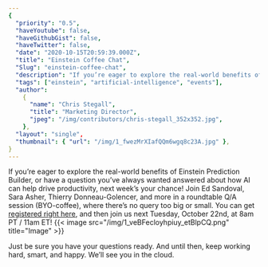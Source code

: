 ```yaml
---
{
  "priority": "0.5",
  "haveYoutube": false,
  "haveGithubGist": false,
  "haveTwitter": false,
  "date": "2020-10-15T20:59:39.000Z",
  "title": "Einstein Coffee Chat",
  "Slug": "einstein-coffee-chat",
  "description": "If you’re eager to explore the real-world benefits of Einstein Prediction Builder, or have a question you’ve always wanted answered about how AI can help drive productivity, next week’s your chance!.",
  "tags": ["einstein", "artificial-intelligence", "events"],
  "author":
    {
      "name": "Chris Stegall",
      "title": "Marketing Director",
      "jpeg": "/img/contributors/chris-stegall_352x352.jpg",
    },
  "layout": "single",
  "thumbnail": { "url": "/img/1_fwezMrXIafQQm6wgq8c23A.jpg" },
}
---
```


If you’re eager to explore the real-world benefits of Einstein Prediction Builder, or have a question you’ve always wanted answered about how AI can help drive productivity, next week’s your chance!
Join Ed Sandoval, Sara Asher, Thierry Donneau-Golencer, and more in a roundtable Q/A session (BYO-coffee), where there’s no query too big or small.
You can get [registered right here](https://aipoweredplatform.splashthat.com/), and then join us next Tuesday, October 22nd, at 8am PT / 11am ET!
{{< image src="/img/1_veBFecloyhpiuy_etBlpCQ.png" title="Image" >}}

Just be sure you have your questions ready. And until then, keep working hard, smart, and happy.
We’ll see you in the cloud.
